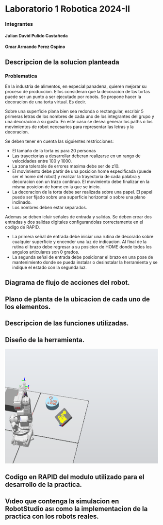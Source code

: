 # Laboratorio 1 Robotica 2024-II
### Integrantes
#### Julian David Pulido Castañeda
#### Omar Armando Perez Ospino
## Descripcion de la solucion planteada
### Problematica
En la industria de alimentos, en especial panaderıa, quieren mejorar su proceso de produccion. Ellos consideran que la decoracion de las tortas puede ser un punto a ser ejecutado por robots. Se propone hacer la decoracion de una torta virtual. Es decir. 

Sobre una superficie plana bien sea redonda o rectangular, escribir 5 primeras letras de los nombres de cada uno de los integrantes del grupo y una decoracion a su gusto. En este caso se desea generar los paths o los movimientos de robot necesarios para representar las letras y la decoracion. 

Se deben tener en cuenta las siguientes restricciones:
* El tamaño de la torta es para 20 personas
* Las trayectorias a desarrollar deberan realizarse en un rango de velocidades entre 100 y 1000.
* La zona tolerable de errores maxima debe ser de z10.
* El movimiento debe partir de una posicion home especificada (puede ser el home del robot) y realizar la trayectoria de cada palabra y decoracion con un trazo continuo. El movimiento debe finalizar en la misma posicion de home en la que se inicio.
* La decoracion de la torta debe ser realizada sobre una papel. El papel puede ser fijado sobre una superficie horizontal o sobre una plano inclinado.
* Los nombres deben estar separados.

Ademas se deben icluir señales de entrada y salidas. Se deben crear dos entradas y dos salidas digitales configurandolas correctamente en el codigo de RAPID.
* La primera señal de entrada debe iniciar una rutina de decorado sobre cualquier superficie y encender una luz de indicacion. Al final de la rutina el brazo debe regresar a su posicion de HOME donde todos los angulos articulares son 0 grados.
* La segunda señal de entrada debe posicionar el brazo en una pose de mantenimiento donde se pueda instalar o desinstalar la herramienta y se indique el estado con la segunda luz.

## Diagrama de flujo de acciones del robot.
## Plano de planta de la ubicacion de cada uno de los elementos.
## Descripcion de las funciones utilizadas.
## Diseño de la herramienta.

<p align="center">
  <img src="./Media/Fotos/Preview.png" width="600" title="ensayo">
</p>

## Codigo en RAPID del modulo utilizado para el desarrollo de la practica.
## Vıdeo que contenga la simulacion en RobotStudio ası como la implementacion de la practica con los robots reales.
